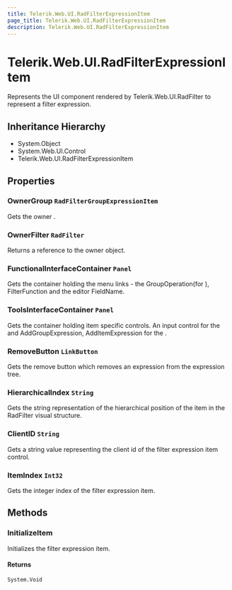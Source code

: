 ```yaml
---
title: Telerik.Web.UI.RadFilterExpressionItem
page_title: Telerik.Web.UI.RadFilterExpressionItem
description: Telerik.Web.UI.RadFilterExpressionItem
---
```


# Telerik.Web.UI.RadFilterExpressionItem

Represents the UI component rendered by Telerik.Web.UI.RadFilter to represent 
            a filter expression.

## Inheritance Hierarchy

* System.Object
* System.Web.UI.Control
* Telerik.Web.UI.RadFilterExpressionItem

## Properties

###  OwnerGroup `RadFilterGroupExpressionItem`

Gets the owner .

###  OwnerFilter `RadFilter`

Returns a reference to the owner  object.

###  FunctionalInterfaceContainer `Panel`

Gets the container holding the menu links - the GroupOperation(for ),
            FilterFunction and the editor FieldName.

###  ToolsInterfaceContainer `Panel`

Gets the container holding item specific controls. An input control for the 
            and AddGroupExpression, AddItemExpression for the .

###  RemoveButton `LinkButton`

Gets the  remove button which removes an expression from the  expression tree.

###  HierarchicalIndex `String`

Gets the string representation of the hierarchical position of the item in the RadFilter visual structure.

###  ClientID `String`

Gets a string value representing the client id of the filter expression item control.

###  ItemIndex `Int32`

Gets the integer index of the filter expression item.

## Methods

###  InitializeItem

Initializes the filter expression item.

#### Returns

`System.Void` 

